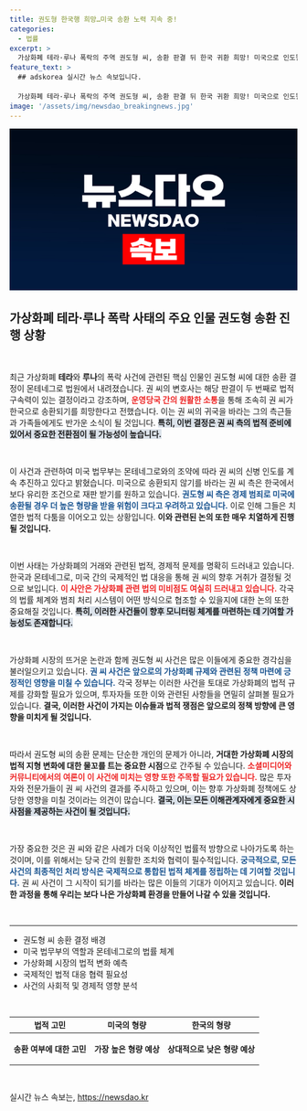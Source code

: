 ```yaml
---
title: 권도형 한국행 희망…미국 송환 노력 지속 중!
categories:
  - 법률
excerpt: >
  가상화폐 테라·루나 폭락의 주역 권도형 씨, 송환 판결 뒤 한국 귀환 희망! 미국으로 인도될까? 그 이면에 숨은 법적 싸움의 진실은? 클릭해 확인하세요!
feature_text: >
  ## adskorea 실시간 뉴스 속보입니다.

  가상화폐 테라·루나 폭락의 주역 권도형 씨, 송환 판결 뒤 한국 귀환 희망! 미국으로 인도될까? 그 이면에 숨은 법적 싸움의 진실은? 클릭해 확인하세요!
image: '/assets/img/newsdao_breakingnews.jpg'
---
```


<p><img src="/assets/img/newsdao_breakingnews.jpg" alt="adskorea 속보" /></p>

<h2 data-ke-size="size26">가상화폐 테라·루나 폭락 사태의 주요 인물 권도형 송환 진행 상황</h2>

<p data-ke-size="size16">&nbsp;</p>

<p>최근 가상화폐 <b>테라</b>와 <b>루나</b>의 폭락 사건에 관련된 핵심 인물인 권도형 씨에 대한 송환 결정이 몬테네그로 법원에서 내려졌습니다. 권 씨의 변호사는 해당 판결이 두 번째로 법적 구속력이 있는 결정이라고 강조하며, <b><span style="color: #ee2323;">운영당국 간의 원활한 소통</span></b>을 통해 조속히 권 씨가 한국으로 송환되기를 희망한다고 전했습니다. 이는 권 씨의 귀국을 바라는 그의 측근들과 가족들에게도 반가운 소식이 될 것입니다. <b><span style="background-color: #21538527;">특히, 이번 결정은 권 씨 측의 법적 준비에 있어서 중요한 전환점이 될 가능성이 높습니다.</span></b> </p>

<p data-ke-size="size16">&nbsp;</p>

<p>이 사건과 관련하여 미국 법무부는 몬테네그로와의 조약에 따라 권 씨의 신병 인도를 계속 추진하고 있다고 밝혔습니다. 미국으로 송환되지 않기를 바라는 권 씨 측은 한국에서 보다 유리한 조건으로 재판 받기를 원하고 있습니다. <b><span style="color: #1a5490;">권도형 씨 측은 경제 범죄로 미국에 송환될 경우 더 높은 형량을 받을 위험이 크다고 우려하고 있습니다.</span></b> 이로 인해 그들은 치열한 법적 다툼을 이어오고 있는 상황입니다. <b>이와 관련된 논의 또한 매우 치열하게 진행될 것입니다.</b></p>

<p data-ke-size="size16">&nbsp;</p>

<p>이번 사태는 가상화폐의 거래와 관련된 법적, 경제적 문제를 명확히 드러내고 있습니다. 한국과 몬테네그로, 미국 간의 국제적인 법 대응을 통해 권 씨의 향후 거취가 결정될 것으로 보입니다. <b><span style="color: #ee2323;">이 사안은 가상화폐 관련 법의 미비점도 여실히 드러내고 있습니다.</span></b> 각국의 법률 체계와 범죄 처리 시스템이 어떤 방식으로 협조할 수 있을지에 대한 논의 또한 중요해질 것입니다. <b><span style="background-color: #21538527;">특히, 이러한 사건들이 향후 모니터링 체계를 마련하는 데 기여할 가능성도 존재합니다.</span></b></p>

<p data-ke-size="size16">&nbsp;</p>

<p>가상화폐 시장의 뜨거운 논란과 함께 권도형 씨 사건은 많은 이들에게 중요한 경각심을 불러일으키고 있습니다. <b><span style="color: #1a5490;">권 씨 사건은 앞으로의 가상화폐 규제와 관련된 정책 마련에 긍정적인 영향을 미칠 수 있습니다.</span></b> 각국 정부는 이러한 사건을 토대로 가상화폐의 법적 규제를 강화할 필요가 있으며, 투자자들 또한 이와 관련된 사항들을 면밀히 살펴볼 필요가 있습니다. <b>결국, 이러한 사건이 가지는 이슈들과 법적 쟁점은 앞으로의 정책 방향에 큰 영향을 미치게 될 것입니다.</b></p>

<p data-ke-size="size16">&nbsp;</p>

<p>따라서 권도형 씨의 송환 문제는 단순한 개인의 문제가 아니라, <b>거대한 가상화폐 시장의 법적 지형 변화에 대한 물꼬를 트는 중요한 시점</b>으로 간주될 수 있습니다. <b><span style="color: #ee2323;">소셜미디어와 커뮤니티에서의 여론이 이 사건에 미치는 영향 또한 주목할 필요가 있습니다.</span></b> 많은 투자자와 전문가들이 권 씨 사건의 결과를 주시하고 있으며, 이는 향후 가상화폐 정책에도 상당한 영향을 미칠 것이라는 의견이 많습니다. <b><span style="background-color: #21538527;">결국, 이는 모든 이해관계자에게 중요한 시사점을 제공하는 사건이 될 것입니다.</span></b></p>

<p data-ke-size="size16">&nbsp;</p>

<p>가장 중요한 것은 권 씨와 같은 사례가 더욱 이상적인 법률적 방향으로 나아가도록 하는 것이며, 이를 위해서는 당국 간의 원활한 조치와 협력이 필수적입니다. <b><span style="color: #1a5490;">궁극적으로, 모든 사건의 최종적인 처리 방식은 국제적으로 통합된 법적 체계를 정립하는 데 기여할 것입니다.</span></b> 권 씨 사건이 그 시작이 되기를 바라는 많은 이들의 기대가 이어지고 있습니다. <b>이러한 과정을 통해 우리는 보다 나은 가상화폐 환경을 만들어 나갈 수 있을 것입니다.</b></p>

<p data-ke-size="size16">&nbsp;</p>

<hr>

<ul>
 <li>권도형 씨 송환 결정 배경</li>
 <li>미국 법무부의 역할과 몬테네그로의 법률 체계</li>
 <li>가상화폐 시장의 법적 변화 예측</li>
 <li>국제적인 법적 대응 협력 필요성</li>
 <li>사건의 사회적 및 경제적 영향 분석</li>
</ul>

<p data-ke-size="size16">&nbsp;</p>

<table style="width: 100%; border-collapse: collapse;">
 <thead>
  <tr>
   <th style="text-align: center;">법적 고민</th>
   <th style="text-align: center;">미국의 형량</th>
   <th style="text-align: center;">한국의 형량</th>
  </tr>
 </thead>
 <tbody>
  <tr>
   <td style="text-align: center; height: 50px;"><b>송환 여부에 대한 고민</b></td>
   <td style="text-align: center; height: 50px;"><b>가장 높은 형량 예상</b></td>
   <td style="text-align: center; height: 50px;"><b>상대적으로 낮은 형량 예상</b></td>
  </tr>
 </tbody>
</table> 

<p data-ke-size="size16">&nbsp;</p>
실시간 뉴스 속보는, <a href="https://newsdao.kr" rel="dofollow">https://newsdao.kr</a>


